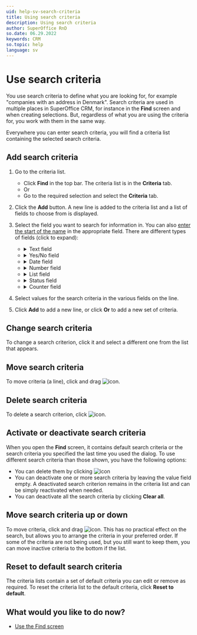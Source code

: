 ```yaml
---
uid: help-sv-search-criteria
title: Using search criteria
description: Using search criteria
author: SuperOffice RnD
so.date: 06.29.2022
keywords: CRM
so.topic: help
language: sv
---
```


# Use search criteria

You use search criteria to define what you are looking for, for example "companies with an address in Denmark". Search criteria are used in multiple places in SuperOffice CRM, for instance in the **Find** screen and when creating selections. But, regardless of what you are using the criteria for, you work with them in the same way.

Everywhere you can enter search criteria, you will find a criteria list containing the selected search criteria.

## Add search criteria

1. Go to the criteria list.
    * Click **Find** in the top bar. The criteria list is in the **Criteria** tab.
    * Or
    * Go to the required selection and select the **Criteria** tab.

2. Click the **Add** button.
    A new line is added to the criteria list and a list of fields to choose from is displayed.

3. Select the field you want to search for information in. You can also [enter the start of the name][2] in the appropriate field. There are different types of fields (click to expand):

    * <details><summary>Text field</summary>

        If the field you are searching in is a text field (such as a name), the search is made on text or numbers you enter. A list with the following options is displayed:

        [!include[Search criteria](../../learn/includes/list-search-criteria.md)]

        Select one of these options and then enter the search criteria in the text field on the right.

    </details>

    * <details><summary>Yes/No field</summary>

        If the field you are searching in is a Yes/No field, for example, the **No mailings** field in the **Company** screen, two radio buttons are displayed. You can choose between **Yes** and **No**.

    </details>

    * <details><summary>Date field</summary>

        If the field you are searching in is a date field, for example, the **Date** field in the **Document** dialog, a list box is displayed containing the following options:

        [!include[Search criteria](../../learn/includes/list-date-criteria.md)]

        Select the required option. Depending on what you select, the field at the far right of the line is automatically filled with a date or date range, or you can enter the date you want. You can also select a date in the calendar which is displayed when you click the arrow button ![icon][img1].

    </details>

    * <details><summary>Number field</summary>

        If the field you are searching in contains a numerical value, for example, the **Amount** field in the **Sale** screen, a list box is displayed containing the following options:

        [!include[Search criteria](../../learn/includes/table-number-criteria.md)]

        Select the required option and enter the required numerical value in the text field on the right.

    </details>

    * <details><summary>List field</summary>

        If the field you are searching in is a field containing lists, for example, the **Business** field in the **Company** screen, a list box appears with the options **Is one of** and **Is not one of**.

        Click the **Select items** field to display the list of values.

        If the list is long, you can type text in the **Search criteria** fields to search for values.

        Click outside the list to close it.

    </details>

    * <details><summary>Status field</summary>

        If the field you are searching in is a status field, select the required status.

        The statuses are created and maintained in SuperOffice Settings and maintenance.

        * Status fields are only relevant if you have purchased a licence for and have enabled status monitors.

    </details>

    * <details><summary>Counter field</summary>

        Counters can be, for example, the number of sales in a period or the date of the last completed sale.

        <details><summary>Click here to see some examples of statuses.</summary>

        [!include[Examples](../../learn/includes/status-examples.md)]
        </details>

        Counter fields can be found under **Counters (SAINT)** in the list of criteria.

        The counters are created and maintained in SuperOffice Settings and maintenance.

        * Counter fields are only relevant if you have purchased a licence for and have enabled status monitors.

        To the right of the fields, you can click the links to specify additional criteria for the counters. The available options will depend on the type of record and counter you are working with.

        **SAINT type**: Here you choose the activity type you want to search for.
        **Status**: Here you choose the status of the record you want to search for.
        **Direction**: Here you can choose if the activity is incoming or outgoing.
        **Amount class**: Here you choose the sale's amount class.
        **Intention**: Here you choose the intention of the activity.

        Depending on what you selected above, a list box for a date field or a number field is displayed. These list boxes work as described above. Select the required option and enter the required numerical value or date in the text field.

4. Select values for the search criteria in the various fields on the line.

5. Click **Add** to add a new line, or click **Or** to add a new set of criteria.

## Change search criteria

To change a search criterion, click it and select a different one from the list that appears.

## Move search criteria

To move criteria (a line), click and drag ![icon][img2].

## Delete search criteria

To delete a search criterion, click ![icon][img3].

## Activate or deactivate search criteria

When you open the **Find** screen, it contains default search criteria or the search criteria you specified the last time you used the dialog. To use different search criteria than those shown, you have the following options:

* You can delete them by clicking ![icon][img3]
* You can deactivate one or more search criteria by leaving the value field empty. A deactivated search criterion remains in the criteria list and can be simply reactivated when needed.
* You can deactivate all the search criteria by clicking **Clear all**.

## Move search criteria up or down

To move criteria, click and drag ![icon][img2]. This has no practical effect on the search, but allows you to arrange the criteria in your preferred order. If some of the criteria are not being used, but you still want to keep them, you can move inactive criteria to the bottom if the list.

## Reset to default search criteria

The criteria lists contain a set of default criteria you can edit or remove as required. To reset the criteria list to the default criteria, click **Reset to default**.

## What would you like to do now?

* [Use the Find screen][1]

<!-- Referenced links -->
[1]: find-dialog.md
[2]: using-fastsearcher.md

<!-- Referenced images -->
[img1]: ../../../../common/icons/dropdown-icon.png
[img2]: ../../../media/icons/criteria-move.png
[img3]: ../../../../common/icons/delete-circle-red.png

